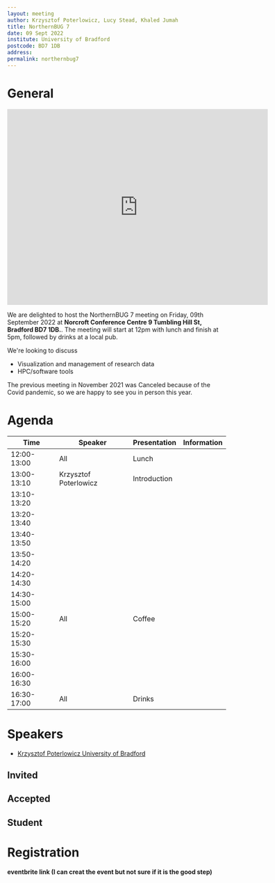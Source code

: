 ```yaml
---
layout: meeting
author: Krzysztof Poterlowicz, Lucy Stead, Khaled Jumah
title: NorthernBUG 7
date: 09 Sept 2022
institute: University of Bradford
postcode: BD7 1DB
address:
permalink: northernbug7
---
```


# General


<iframe src="https://www.google.com/maps/place/53%C2%B047'28.6%22N+1%C2%B045'49.6%22W/@53.7918934,-1.7640553,388m/data=!3m1!1e3!4m5!3m4!1s0x0:0x3df0ec4f44347d3c!8m2!3d53.7914889!4d-1.7636076" width="600" height="450" frameborder="0" style="border:0" allowfullscreen></iframe>

We are delighted to host the NorthernBUG 7 meeting on Friday, 09th September 2022 at **Norcroft Conference Centre 9 Tumbling Hill St, Bradford BD7 1DB.**. The meeting will start at 12pm with lunch and finish at 5pm, followed by drinks at a local pub.   


We're looking to discuss 

* Visualization and management of research data
* HPC/software tools 

The previous meeting in November 2021 was Canceled because of the Covid pandemic, so we are happy to see you in person this year. 

# Agenda

| Time          | Speaker | Presentation | Information |
|---------------|---------|--------------|-------------|
| 12:00-13:00 | All  | Lunch |  |
| 13:00-13:10 | Krzysztof Poterlowicz | Introduction  |  |
| 13:10-13:20 |  |  |  |
| 13:20-13:40 |  |  |  |
| 13:40-13:50 |  |  |  |
| 13:50-14:20 |  |  |  |
| 14:20-14:30 |  |  |  |
| 14:30-15:00 |  |  |  |
| 15:00-15:20 | All | Coffee |  |
| 15:20-15:30 |  |  |  |
| 15:30-16:00 |  |  |  |
| 16:00-16:30 |  |  |  |
| 16:30-17:00 | All | Drinks  |  |

# Speakers

- [Krzysztof Poterlowicz University of Bradford](https://www.bradford.ac.uk/staff/KPoterlowicz1)

## Invited


## Accepted


## Student


# Registration

**eventbrite link (I can creat the event but not sure if it is the good step)** 
